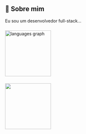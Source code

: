 
## 🚀 Sobre mim
Eu sou um desenvolvedor full-stack...

###

<div align="left">
  <img src="https://github-readme-stats.vercel.app/api/top-langs?username=vitcas&locale=en&hide_title=false&layout=compact&card_width=320&langs_count=5&theme=dracula&hide_border=false" height="150" alt="languages graph"  />
</div>

###

<img align="left" height="150" src="https://art.ngfiles.com/images/1729000/1729657_skullchimes_gwen.gif?f1617439806"  />
